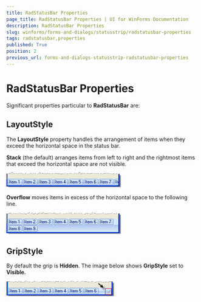 ```yaml
---
title: RadStatusBar Properties
page_title: RadStatusBar Properties | UI for WinForms Documentation
description: RadStatusBar Properties
slug: winforms/forms-and-dialogs/statusstrip/radstatusbar-properties
tags: radstatusbar,properties
published: True
position: 2
previous_url: forms-and-dialogs-statusstrip-radstatusbar-properties
---
```


# RadStatusBar Properties


Significant properties particular to __RadStatusBar__ are: 

## LayoutStyle

The __LayoutStyle__ property handles the arrangement of items when they exceed the horizontal space in the status bar. 

__Stack__ (the default) arranges items from left to right and the rightmost items that exceed the horizontal space are not visible. 

![forms-and-dialogs-statusstrip-radstatusbar-properties 002](images/forms-and-dialogs-statusstrip-radstatusbar-properties002.png)

__Overflow__ moves items in excess of the horizontal space to the following line.

![forms-and-dialogs-statusstrip-radstatusbar-properties 001](images/forms-and-dialogs-statusstrip-radstatusbar-properties001.png)

## GripStyle

By default the grip is __Hidden__. The image below shows __GripStyle__ set to __Visible.__

![forms-and-dialogs-statusstrip-radstatusbar-properties 003](images/forms-and-dialogs-statusstrip-radstatusbar-properties003.png)
